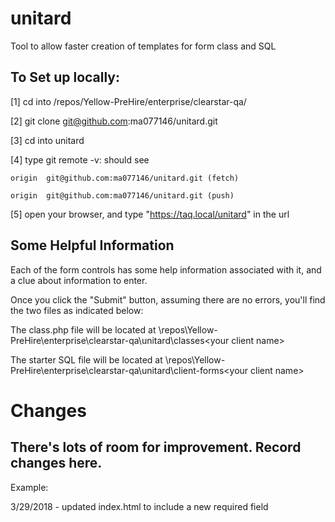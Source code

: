 # unitard
Tool to allow faster creation of templates for form class and SQL

## To Set up locally:

[1] cd into /repos/Yellow-PreHire/enterprise/clearstar-qa/

[2] git clone git@github.com:ma077146/unitard.git

[3] cd into unitard

[4] type git remote -v:  should see

    origin  git@github.com:ma077146/unitard.git (fetch)

    origin  git@github.com:ma077146/unitard.git (push)
    
[5] open your browser, and type "https://taq.local/unitard" in the url


## Some Helpful Information

Each of the form controls has some help information associated with it, and a clue about information to enter.

Once you click the "Submit" button, assuming there are no errors, you'll find the two files as indicated below:

The class.php file will be located at \repos\Yellow-PreHire\enterprise\clearstar-qa\unitard\classes\<your client name>

The starter SQL file will be located at \repos\Yellow-PreHire\enterprise\clearstar-qa\unitard\client-forms\<your client name>

# Changes
## There's lots of room for improvement.  Record changes here.  

Example:

3/29/2018 - updated index.html to include a new required field
